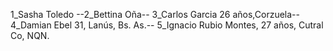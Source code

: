 1_Sasha Toledo --2_Bettina Oña-- 3_Carlos Garcia 26 años,Corzuela-- 4_Damian Ebel 31, Lanús, Bs. As.-- 5_Ignacio Rubio Montes, 27 años, Cutral Co, NQN.
